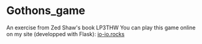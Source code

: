 # Gothons_game
An exercise from Zed Shaw's book LP3THW
You can play this game online on my site (developped with Flask):
[io-io.rocks](https://io-io.rocks)
